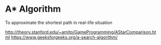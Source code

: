 # A* Algorithm
To approximate the shortest path in real-life situation

http://theory.stanford.edu/~amitp/GameProgramming/AStarComparison.html
https://www.geeksforgeeks.org/a-search-algorithm/

